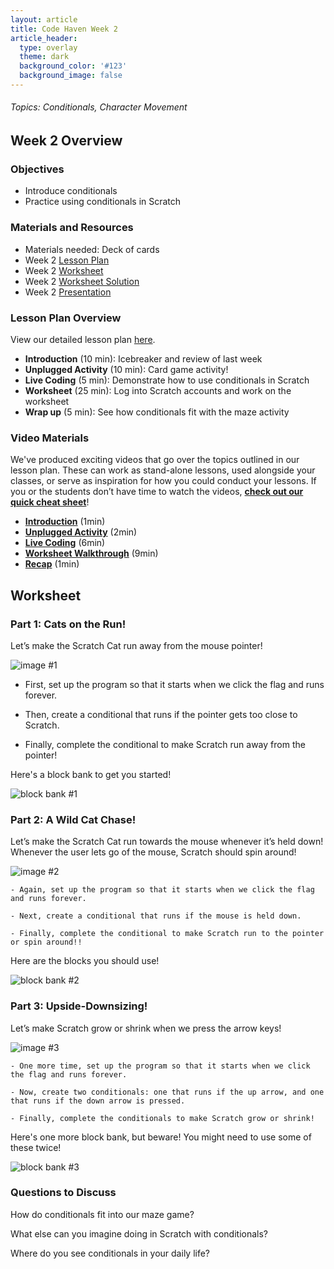 ```yaml
---
layout: article
title: Code Haven Week 2
article_header:
  type: overlay
  theme: dark
  background_color: '#123'
  background_image: false
---
```

###### Topics: Conditionals, Character Movement
<!--more-->

## Week 2 Overview
### Objectives 
- Introduce conditionals
- Practice using conditionals in Scratch

### Materials and Resources 
- Materials needed: Deck of cards
- Week 2 [Lesson Plan](https://drive.google.com/open?id=13VB839YxdWDWEBXBlt75WXVhkkFLmMroSKGPEWjy5W4)
- Week 2 [Worksheet](https://drive.google.com/open?id=1XuW8xvdvpa7S6OUAW31WEsVIxzO0keHYDTNnA6vo7rs) 
- Week 2 [Worksheet Solution](https://scratch.mit.edu/projects/379919522/)
- Week 2 [Presentation](https://drive.google.com/open?id=14pfAjcnXcf8WobTBZNSVVLoYFIhi_LNZhyaGLOWk3fg)

### Lesson Plan Overview
View our detailed lesson plan [here](https://drive.google.com/open?id=13VB839YxdWDWEBXBlt75WXVhkkFLmMroSKGPEWjy5W4).
- **Introduction** (10 min): Icebreaker and review of last week
- **Unplugged Activity** (10 min): Card game activity!
- **Live Coding** (5 min): Demonstrate how to use conditionals in Scratch
- **Worksheet** (25 min): Log into Scratch accounts and work on the worksheet
- **Wrap up** (5 min): See how conditionals fit with the maze activity

### Video Materials
We've produced exciting videos that go over the topics outlined in our lesson plan. These can work as stand-alone lessons, used alongside your classes, or serve as inspiration for how you could conduct your lessons. If you or the students don’t have time to watch the videos, [**check out our quick cheat sheet**](https://drive.google.com/file/d/16qC7GV-GyedRwrondWMOs09ar5kfhkOX/view?usp=sharing)!
- [**Introduction**](https://www.youtube.com/watch?v=OqjTYdrfJag&list=PLRC-36VqN6ho7dyXJdraqG6eI-miRP6Al&index=1) (1min)
- [**Unplugged Activity**](https://www.youtube.com/watch?v=-F3VH6h3-Eo&list=PLRC-36VqN6ho7dyXJdraqG6eI-miRP6Al&index=2) (2min)
- [**Live Coding**](https://www.youtube.com/watch?v=T5CNRzfVYss&list=PLRC-36VqN6ho7dyXJdraqG6eI-miRP6Al&index=3) (6min)
- [**Worksheet Walkthrough**](https://www.youtube.com/watch?v=-bPRRN7WUxY&list=PLRC-36VqN6ho7dyXJdraqG6eI-miRP6Al&index=4) (9min)
- [**Recap**](https://www.youtube.com/watch?v=izk7RKDZjrU&list=PLRC-36VqN6ho7dyXJdraqG6eI-miRP6Al&index=5) (1min)

## Worksheet
### Part 1: Cats on the Run!

Let’s make the Scratch Cat run away from the mouse pointer!



![image #1](/assets/images/week2/img1.png)



- First, set up the program so that it starts when we click the flag and runs forever.

- Then, create a conditional that runs if the pointer gets too close to Scratch.

- Finally, complete the conditional to make Scratch run away from the pointer!



Here's a block bank to get you started!



![block bank #1](/assets/images/week2/bb1.png)



### Part 2: A Wild Cat Chase!



Let’s make the Scratch Cat run towards the mouse whenever it’s held down! Whenever the user lets go of the mouse, Scratch should spin around!





![image #2](/assets/images/week2/img2.png)



    - Again, set up the program so that it starts when we click the flag and runs forever.

    - Next, create a conditional that runs if the mouse is held down.

    - Finally, complete the conditional to make Scratch run to the pointer or spin around!!



Here are the blocks you should use!



![block bank #2](/assets/images/week2/bb2.png)

### Part 3: Upside-Downsizing!



Let’s make Scratch grow or shrink when we press the arrow keys!



![image #3](/assets/images/week2/img3.png)



    - One more time, set up the program so that it starts when we click the flag and runs forever.

    - Now, create two conditionals: one that runs if the up arrow, and one that runs if the down arrow is pressed.

    - Finally, complete the conditionals to make Scratch grow or shrink!



Here's one more block bank, but beware! You might need to use some of these twice!



![block bank #3](/assets/images/week2/bb3.png)



### Questions to Discuss



How do conditionals fit into our maze game?



What else can you imagine doing in Scratch with conditionals?



Where do you see conditionals in your daily life?
